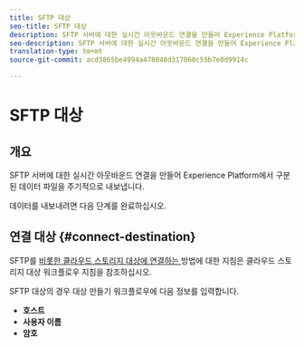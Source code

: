 ```yaml
---
title: SFTP 대상
seo-title: SFTP 대상
description: SFTP 서버에 대한 실시간 아웃바운드 연결을 만들어 Experience Platform에서 구분된 데이터 파일을 주기적으로 내보냅니다.
seo-description: SFTP 서버에 대한 실시간 아웃바운드 연결을 만들어 Experience Platform에서 구분된 데이터 파일을 주기적으로 내보냅니다.
translation-type: tm+mt
source-git-commit: acd3865be4994a478048d317060c55b7e0d9914c

---
```



# SFTP 대상

## 개요

SFTP 서버에 대한 실시간 아웃바운드 연결을 만들어 Experience Platform에서 구분된 데이터 파일을 주기적으로 내보냅니다.

데이터를 내보내려면 다음 단계를 완료하십시오.

## 연결 대상 {#connect-destination}

SFTP를 [비롯한 클라우드 스토리지 대상에 연결하는 ](/help/rtcdp/destinations/cloud-storage-destinations-workflow.md)방법에 대한 지침은 클라우드 스토리지 대상 워크플로우 지침을 참조하십시오.

SFTP 대상의 경우 대상 만들기 워크플로우에 다음 정보를 입력합니다.

* **호스트**
* **사용자 이름**
* **암호**

